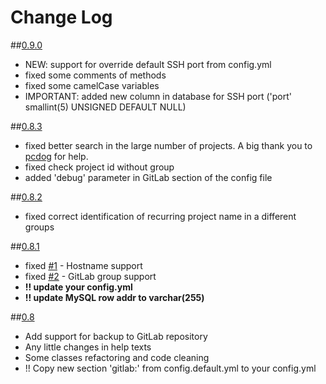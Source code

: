 # Change Log

##[0.9.0](https://github.com/heximcz/routerboard-backup/releases/tag/0.9.0)
- NEW: support for override default SSH port from config.yml
- fixed some comments of methods
- fixed some camelCase variables
- IMPORTANT: added new column in database for SSH port ('port' smallint(5) UNSIGNED DEFAULT NULL)

##[0.8.3](https://github.com/heximcz/routerboard-backup/releases/tag/0.8.3)
- fixed better search in the large number of projects. A big thank you to [pcdog](https://github.com/heximcz/routerboard-backup/issues/2) for help.
- fixed check project id without group
- added 'debug' parameter in GitLab section of the config file
 

##[0.8.2](https://github.com/heximcz/routerboard-backup/releases/tag/0.8.2)
- fixed correct identification of recurring project name in a different groups

##[0.8.1](https://github.com/heximcz/routerboard-backup/releases/tag/0.8.1)
- fixed [#1](https://github.com/heximcz/routerboard-backup/issues/1) - Hostname support
- fixed [#2](https://github.com/heximcz/routerboard-backup/issues/2) - GitLab group support
- **!! update your config.yml**
- **!! update MySQL row addr to varchar(255)**


##[0.8](https://github.com/heximcz/routerboard-backup/releases/tag/0.8)
- Add support for backup to GitLab repository
- Any little changes in help texts
- Some classes refactoring and code cleaning
- !! Copy new section 'gitlab:' from config.default.yml to your config.yml

